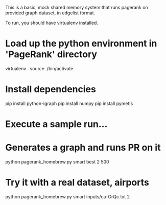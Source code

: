 This is a basic, mock shared memory system that runs pagerank on provided graph dataset, in edgelist format.

To run, you should have virtualenv installed.

# Load up the python environment in 'PageRank' directory
virtualenv .
source ./bin/activate

# Install dependencies
pip install python-igraph
pip install numpy
pip install pymetis

# Execute a sample run...

# Generates a graph and runs PR on it
python pagerank_homebrew.py smart best 2 500  

# Try it with a real dataset, airports
python pagerank_homebrew.py smart inputs/ca-GrQc.txt 2
